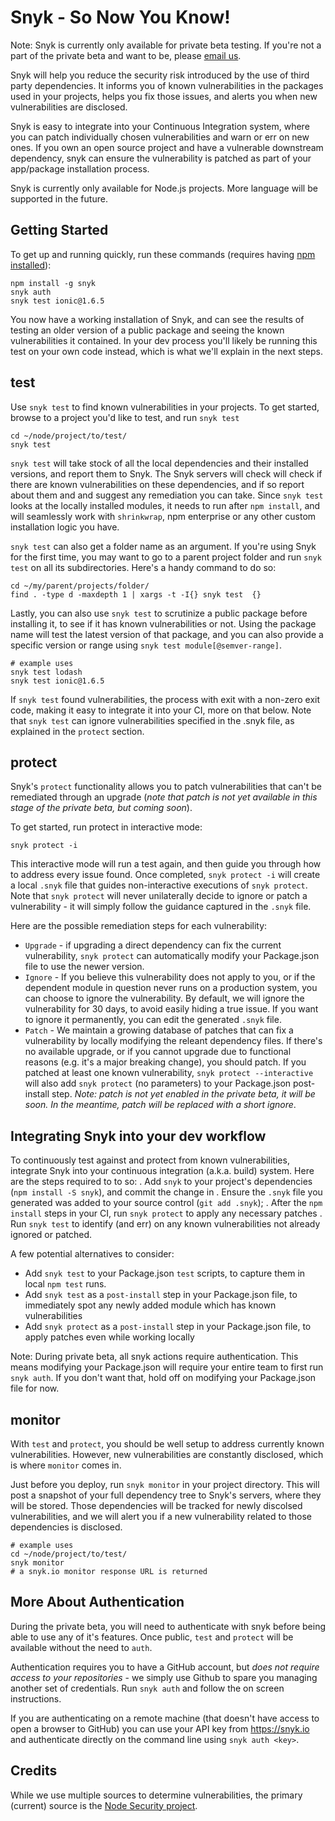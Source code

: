 # Snyk - So Now You Know!

Note: Snyk is currently only available for private beta testing.
If you're not a part of the private beta and want to be, please [email us](mailto:contact@snyk.io).

Snyk will help you reduce the security risk introduced by the use of third party dependencies.
It informs you of known vulnerabilities in the packages used in your projects, helps you fix those issues, and alerts you when new vulnerabilities are disclosed.

Snyk is easy to integrate into your Continuous Integration system, where you can patch individually chosen vulnerabilities and warn or err on new ones. If you own an open source project and have a vulnerable downstream dependency, snyk can ensure the vulnerability is patched as part of your app/package installation process.

Snyk is currently only available for Node.js projects. More language will be supported in the future.

## Getting Started
To get up and running quickly, run these commands (requires having [npm installed](http://blog.npmjs.org/post/85484771375/how-to-install-npm)): 
```shell
npm install -g snyk
snyk auth
snyk test ionic@1.6.5
```

You now have a working installation of Snyk, and can see the results of testing an older version of a public package and seeing the known vulnerabilities it contained. In your dev process you'll likely be running this test on your own code instead, which is what we'll explain in the next steps.

## test

Use `snyk test` to find known vulnerabilities in your projects. To get started, browse to a project you'd like to test, and run `snyk test`
```shell
cd ~/node/project/to/test/
snyk test
```

`snyk test` will take stock of all the local dependencies and their installed versions, and report them to Snyk. The Snyk servers will check will check if there are known vulnerabilities on these dependencies, and if so report about them and and suggest any remediation you can take. Since `snyk test` looks at the locally installed modules, it needs to run after `npm install`, and will seamlessly work with `shrinkwrap`, npm enterprise or any other custom installation logic you have.

`snyk test` can also get a folder name as an argument. If you're using Snyk for the first time, you may want to go to a parent project folder and run `snyk test` on all its subdirectories. Here's a handy command to do so:
```shell
cd ~/my/parent/projects/folder/
find . -type d -maxdepth 1 | xargs -t -I{} snyk test  {}
```

Lastly, you can also use `snyk test` to scrutinize a public package before installing it, to see if it has known vulnerabilities or not. Using the package name will test the latest version of that package, and you can also provide a specific version or range using `snyk test module[@semver-range]`.
```shell
# example uses
snyk test lodash
snyk test ionic@1.6.5
```

If `snyk test` found vulnerabilities, the process with exit with a non-zero exit code, making it easy to integrate it into your CI, more on that below. Note that `snyk test` can ignore vulnerabilities specified in the .snyk file, as explained in the `protect` section.

## protect

Snyk's `protect` functionality allows you to patch vulnerabilities that can't be remediated through an upgrade (*note that patch is not yet available in this stage of the private beta, but coming soon*). 

To get started, run protect in interactive mode:
```shell
snyk protect -i
```

This interactive mode will run a test again, and then guide you through how to address every issue found. Once completed, `snyk protect -i` will create a local `.snyk` file that guides non-interactive executions of `snyk protect`. Note that `snyk protect` will never unilaterally decide to ignore or patch a vulnerability - it will simply follow the guidance captured in the `.snyk` file.

Here are the possible remediation steps for each vulnerability:

- `Upgrade` - if upgrading a direct dependency can fix the current vulnerability, `snyk protect` can automatically modify your Package.json file to use the newer version.
- `Ignore` - If you believe this vulnerability does not apply to you, or if the dependent module in question never runs on a production system, you can choose to ignore the vulnerability. By default, we will ignore the vulnerability for 30 days, to avoid easily hiding a true issue. If you want to ignore it permanently, you can edit the generated `.snyk` file.
- `Patch` - We maintain a growing database of patches that can fix a vulnerability by locally modifying the releant dependency files. If there's no available upgrade, or if you cannot upgrade due to functional reasons (e.g. it's a major breaking change), you should patch. If you patched at least one known vulnerability, `snyk protect --interactive` will also add `snyk protect` (no parameters) to your Package.json post-install step. *Note: patch is not yet enabled in the private beta, it will be soon. In the meantime, patch will be replaced with a short ignore*.

## Integrating Snyk into your dev workflow

To continuously test against and protect from known vulnerabilities, integrate Snyk into your continuous integration (a.k.a. build) system. Here are the steps required to to so:
. Add `snyk` to your project's dependencies (`npm install -S snyk`), and commit the change in
. Ensure the `.snyk` file you generated was added to your source control (`git add .snyk`);
. After the `npm install` steps in your CI, run `snyk protect` to apply any necessary patches
. Run `snyk test` to identify (and err) on any known vulnerabilities not already ignored or patched.

A few potential alternatives to consider:
- Add `snyk test` to your Package.json `test` scripts, to capture them in local `npm test` runs. 
- Add `snyk test` as a `post-install` step in your Package.json file, to immediately spot any newly added module which has known vulnerabilities
- Add `snyk protect` as a `post-install` step in your Package.json file, to apply patches even while working locally

Note: During private beta, all snyk actions require authentication. This means modifying your Package.json will require your entire team to first run `snyk auth`. If you don't want that, hold off on modifying your Package.json file for now. 

## monitor

With `test` and `protect`, you should be well setup to address currently known vulnerabilities. However, new vulnerabilities are constantly disclosed, which is where `monitor` comes in.

Just before you deploy, run `snyk monitor` in your project directory. This will post a snapshot of your full dependency tree to Snyk's servers, where they will be stored. Those dependencies will be tracked for newly discolsed vulnerabilities, and we will alert you if a new vulnerability related to those dependencies is disclosed.

```shell
# example uses
cd ~/node/project/to/test/
snyk monitor
# a snyk.io monitor response URL is returned
```

## More About Authentication

During the private beta, you will need to authenticate with snyk before being able to use any of it's features. Once public, `test` and `protect` will be available without the need to `auth`.

Authentication requires you to have a GitHub account, but *does not require access to your repositories* - we simply use Github to spare you managing another set of credentials. Run `snyk auth` and follow the on screen instructions.

If you are authenticating on a remote machine (that doesn't have access to open a browser to GitHub) you can use your API key from https://snyk.io and authenticate directly on the command line using `snyk auth <key>`.

## Credits

While we use multiple sources to determine vulnerabilities, the primary (current) source is the [Node Security project](http://nodesecurity.io).
